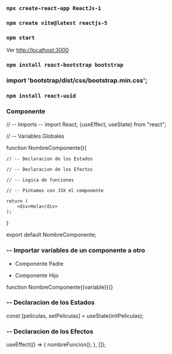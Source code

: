 ### `npx create-react-app ReactJs-1`
### `npm create vite@latest reactjs-5`

### `npm start`

Ver [http://localhost:3000](http://localhost:3000)

### `npm install react-bootstrap bootstrap`
### import 'bootstrap/dist/css/bootstrap.min.css';
### `npm install react-uuid`

### Componente

// -- Imports --
import React, {useEffect, useState} from "react";

// -- Variables Globales

function NombreComponente(){

    // -- Declaracion de los Estados

    // -- Declaracion de los Efectos

    // -- Logica de funciones

    // -- Pintamos con JSX el componente

    return (
        <div>Hola</div>
    );
}

export default NombreComponente;

### -- Importar variables de un componente a otro

- Componente Padre

<NombreComponente variable={variable}></NombreComponente>

- Componente Hijo

function NombreComponente({variable}){}

### -- Declaracion de los Estados

const [peliculas, setPeliculas] = useState(initPeliculas);

### -- Declaracion de los Efectos
useEffect(() => {
    nombreFuncion();
}, []);